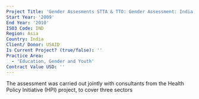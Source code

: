 ```yaml
---
Project Title: 'Gender Assesments STTA & TTO: Gender Assessment: India (TDY 82)'
Start Year: '2009'
End Year: '2010'
ISO3 Code: IND
Region: Asia
Country: India
Client/ Donor: USAID
Is Current Project? (true/false): ''
Practice Area:
  - 'Education, Gender and Youth'
Contract Value USD: ''
---
```

The assessment was carried out jointly with consultants from the Health Policy Initiative (HPI) project, to cover three sectors